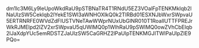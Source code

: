 dm1lc3M6Ly9leUpoWkdRaU9pSTBNaTR4T1RNdU5EZ3VOalFpTENKMklqb2lNaUlzSW5Ceklqb2lYekE1SWl3aWNHOXlkQ0k2TlRBd01ESXNJbWxrSWpvaU5ERTRNRFE0WVdZdFlUSTVNeTAwWWprNUxUbGlNR010T1RoallUTTFPREJrWkRJMElpd2lZV2xrSWpvaU5qUWlMQ0p1WlhRaU9pSWlMQ0owZVhCbElqb2lJaXdpYUc5emRDSTZJaUlzSW5CaGRHZ2lPaUlpTENKMGJITWlPaUlpZlE9PQo=